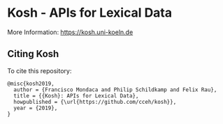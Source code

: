 # Kosh - APIs for Lexical Data

More Information: <a href="https://kosh.uni-koeln.de">https://kosh.uni-koeln.de</a>

## Citing Kosh
To cite this repository:

```
@misc{kosh2019,
  author = {Francisco Mondaca and Philip Schildkamp and Felix Rau},
  title = {{Kosh}: APIs for Lexical Data},
  howpublished = {\url{https://github.com/cceh/kosh}},
  year = {2019},
}
```
